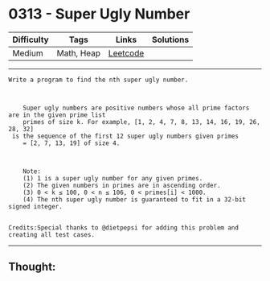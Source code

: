 # 0313 - Super Ugly Number

Difficulty  | Tags | Links | Solutions
----------- | ---- | ----- | -----
Medium | Math, Heap | [Leetcode](https://leetcode.com/problems/super-ugly-number/description/) |


-----------

```
Write a program to find the nth super ugly number.



    Super ugly numbers are positive numbers whose all prime factors are in the given prime list
    primes of size k. For example, [1, 2, 4, 7, 8, 13, 14, 16, 19, 26, 28, 32]
 is the sequence of the first 12 super ugly numbers given primes
    = [2, 7, 13, 19] of size 4.



    Note:
    (1) 1 is a super ugly number for any given primes.
    (2) The given numbers in primes are in ascending order.
    (3) 0 < k ≤ 100, 0 < n ≤ 106, 0 < primes[i] < 1000.
    (4) The nth super ugly number is guaranteed to fit in a 32-bit signed integer.


Credits:Special thanks to @dietpepsi for adding this problem and creating all test cases.
```

-----------

## Thought:
